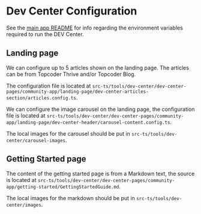 # Dev Center Configuration

See the [main app README](/README.md) for info regarding the environment variables required to run the DEV Center.

## Landing page

We can configure up to 5 articles shown on the landing page. The articles can be from Topcoder Thrive and/or Topcoder Blog.

The configuration file is located at `src-ts/tools/dev-center/dev-center-pages/community-app/landing-page/dev-center-articles-section/articles.config.ts`.

We can configure the image carousel on the landing page, the configuration file is located at `src-ts/tools/dev-center/dev-center-pages/community-app/landing-page/dev-center-header/carousel-content.config.ts`.

The local images for the carousel should be put in `src-ts/tools/dev-center/carousel-images`.

## Getting Started page

The content of the getting started page is from a Markdown text, the source is located at `src-ts/tools/dev-center/dev-center-pages/community-app/getting-started/GettingStartedGuide.md`.

The local images for the markdown should be put in `src-ts/tools/dev-center/images`.
